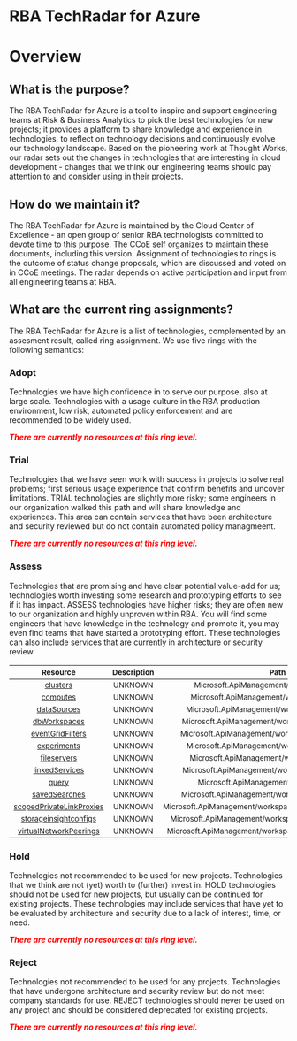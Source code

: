 
RBA TechRadar for Azure
=======================

# Overview

## What is the purpose?


The RBA TechRadar for Azure is a tool to inspire and support engineering teams at Risk & Business Analytics to pick the best technologies for new projects; it provides a platform to share knowledge and experience in technologies, to reflect on technology decisions and continuously evolve our technology landscape.  Based on the pioneering work at Thought Works, our radar sets out the changes in technologies that are interesting in cloud development - changes that we think our engineering teams should pay attention to and consider using in their projects.
## How do we maintain it?


The RBA TechRadar for Azure is maintained by the Cloud Center of Excellence - an open group of senior RBA technologists committed to devote time to this purpose.  The CCoE self organizes to maintain these documents, including this version.  Assignment of technologies to rings is the outcome of status change proposals, which are discussed and voted on in CCoE meetings.  The radar depends on active participation and input from all engineering teams at RBA.
## What are the current ring assignments?


The RBA TechRadar for Azure is a list of technologies, complemented by an assesment result, called ring assignment.  We use five rings with the following semantics:
### Adopt


Technologies we have high confidence in to serve our purpose, also at large scale.  Technologies with a usage culture in the RBA production environment, low risk, automated policy enforcement and are recommended to be widely used.  
  
***<font color="red"> There are currently no resources at this ring level. </font>***
### Trial


Technologies that we have seen work with success in projects to solve real problems;  first serious usage experience that confirm benefits and uncover limitations.  TRIAL technologies are slightly more risky; some engineers in our organization walked this path and will share knowledge and experiences.  This area can contain services that have been architecture and security reviewed but do not contain automated policy managmeent.  
  
***<font color="red"> There are currently no resources at this ring level. </font>***
### Assess


Technologies that are promising and have clear potential value-add for us; technologies worth investing some research and prototyping efforts to see if it has impact.  ASSESS technologies have higher risks;  they are often new to our organization and highly unproven within RBA.  You will find some engineers that have knowledge in the technology and promote it, you may even find teams that have started a prototyping effort.  These technologies can also include services that are currently in architecture or security review.  

|<sub>Resource</sub>|<sub>Description</sub>|<sub>Path</sub>|<sub>Status</sub>|
| :---: | :---: | :---: | :---: |
|<sub>[clusters](https://github.com/openrba/python-azure-techradar/tree/master/Microsoft.ApiManagement/workspaces/clusters)</sub>|<sub>UNKNOWN</sub>|<sub>Microsoft.ApiManagement/workspaces/clusters</sub>|<sub>ASSESS</sub>|
|<sub>[computes](https://github.com/openrba/python-azure-techradar/tree/master/Microsoft.ApiManagement/workspaces/computes)</sub>|<sub>UNKNOWN</sub>|<sub>Microsoft.ApiManagement/workspaces/computes</sub>|<sub>ASSESS</sub>|
|<sub>[dataSources](https://github.com/openrba/python-azure-techradar/tree/master/Microsoft.ApiManagement/workspaces/dataSources)</sub>|<sub>UNKNOWN</sub>|<sub>Microsoft.ApiManagement/workspaces/dataSources</sub>|<sub>ASSESS</sub>|
|<sub>[dbWorkspaces](https://github.com/openrba/python-azure-techradar/tree/master/Microsoft.ApiManagement/workspaces/dbWorkspaces)</sub>|<sub>UNKNOWN</sub>|<sub>Microsoft.ApiManagement/workspaces/dbWorkspaces</sub>|<sub>ASSESS</sub>|
|<sub>[eventGridFilters](https://github.com/openrba/python-azure-techradar/tree/master/Microsoft.ApiManagement/workspaces/eventGridFilters)</sub>|<sub>UNKNOWN</sub>|<sub>Microsoft.ApiManagement/workspaces/eventGridFilters</sub>|<sub>ASSESS</sub>|
|<sub>[experiments](https://github.com/openrba/python-azure-techradar/tree/master/Microsoft.ApiManagement/workspaces/experiments)</sub>|<sub>UNKNOWN</sub>|<sub>Microsoft.ApiManagement/workspaces/experiments</sub>|<sub>ASSESS</sub>|
|<sub>[fileservers](https://github.com/openrba/python-azure-techradar/tree/master/Microsoft.ApiManagement/workspaces/fileservers)</sub>|<sub>UNKNOWN</sub>|<sub>Microsoft.ApiManagement/workspaces/fileservers</sub>|<sub>ASSESS</sub>|
|<sub>[linkedServices](https://github.com/openrba/python-azure-techradar/tree/master/Microsoft.ApiManagement/workspaces/linkedServices)</sub>|<sub>UNKNOWN</sub>|<sub>Microsoft.ApiManagement/workspaces/linkedServices</sub>|<sub>ASSESS</sub>|
|<sub>[query](https://github.com/openrba/python-azure-techradar/tree/master/Microsoft.ApiManagement/workspaces/query)</sub>|<sub>UNKNOWN</sub>|<sub>Microsoft.ApiManagement/workspaces/query</sub>|<sub>ASSESS</sub>|
|<sub>[savedSearches](https://github.com/openrba/python-azure-techradar/tree/master/Microsoft.ApiManagement/workspaces/savedSearches)</sub>|<sub>UNKNOWN</sub>|<sub>Microsoft.ApiManagement/workspaces/savedSearches</sub>|<sub>ASSESS</sub>|
|<sub>[scopedPrivateLinkProxies](https://github.com/openrba/python-azure-techradar/tree/master/Microsoft.ApiManagement/workspaces/scopedPrivateLinkProxies)</sub>|<sub>UNKNOWN</sub>|<sub>Microsoft.ApiManagement/workspaces/scopedPrivateLinkProxies</sub>|<sub>ASSESS</sub>|
|<sub>[storageinsightconfigs](https://github.com/openrba/python-azure-techradar/tree/master/Microsoft.ApiManagement/workspaces/storageinsightconfigs)</sub>|<sub>UNKNOWN</sub>|<sub>Microsoft.ApiManagement/workspaces/storageinsightconfigs</sub>|<sub>ASSESS</sub>|
|<sub>[virtualNetworkPeerings](https://github.com/openrba/python-azure-techradar/tree/master/Microsoft.ApiManagement/workspaces/virtualNetworkPeerings)</sub>|<sub>UNKNOWN</sub>|<sub>Microsoft.ApiManagement/workspaces/virtualNetworkPeerings</sub>|<sub>ASSESS</sub>|

### Hold


Technologies not recommended to be used for new projects. Technologies that we think are not (yet) worth to (further) invest in.  HOLD technologies should not be used for new projects, but usually can be continued for existing projects.  These technologies may include services that have yet to be evaluated by architecture and security due to a lack of interest, time, or need.  
  
***<font color="red"> There are currently no resources at this ring level. </font>***
### Reject


Technologies not recommended to be used for any projects. Technologies that have undergone architecture and security review but do not meet company standards for use.  REJECT technologies should never be used on any project and should be considered deprecated for existing projects.  
  
***<font color="red"> There are currently no resources at this ring level. </font>***